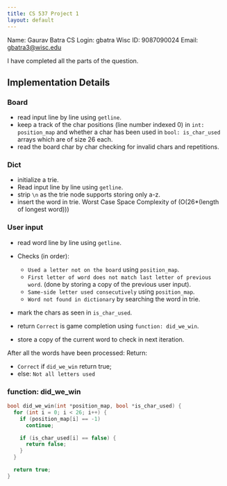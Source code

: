 ```yaml
---
title: CS 537 Project 1
layout: default
---
```



Name: Gaurav Batra
CS Login: gbatra
Wisc ID: 9087090024
Email: gbatra3@wisc.edu

I have completed all the parts of the question.

## Implementation Details

### Board

- read input line by line using `getline`.
- keep a track of the char positions (line number indexed 0) in `int: position_map` and whether a char has been used in `bool: is_char_used` arrays which are of size 26 each.
- read the board char by char checking for invalid chars and repetitions.

### Dict

- initialize a trie. 
- Read input line by line using `getline`.
- strip `\n` as the trie node supports storing only a-z.
- insert the word in trie. Worst Case Space Complexity of (O(26*(length of longest word)))

### User input

- read word line by line using `getline`.
- Checks (in order):
  - `Used a letter not on the board` using `position_map`.
  - `First letter of word does not match last letter of previous word`. (done by storing a copy of the previous user input). 
  - `Same-side letter used consecutively` using `position_map`.
  - `Word not found in dictionary` by searching the word in trie.

- mark the chars as seen in `is_char_used`.
- return `Correct` is game completion using `function: did_we_win`.
- store a copy of the current word to check in next iteration.

After all the words have been processed:
Return:
  - `Correct` if `did_we_win` return true;
  - else: `Not all letters used`




### function: did_we_win

```C
bool did_we_win(int *position_map, bool *is_char_used) {
  for (int i = 0; i < 26; i++) {
    if (position_map[i] == -1)
      continue;

    if (is_char_used[i] == false) {
      return false;
    }
  }

  return true;
}




```
```
```
```

```
```
```
